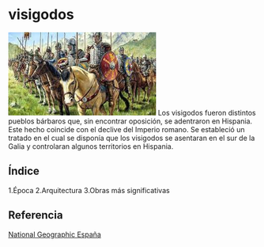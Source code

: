 # visigodos
![visigodos](/img/visigodos.jpg)
Los visigodos fueron distintos pueblos bárbaros que, sin encontrar oposición, se adentraron en Hispania. Este hecho coincide con el declive del Imperio romano. Se estableció un tratado en el cual se disponía que los visigodos se asentaran en el sur de la Galia y controlaran algunos territorios en Hispania.
## Índice
1.Época 
2.Arquitectura 
3.Obras más significativas 

## Referencia
[National Geographic España](https://historia.nationalgeographic.com.es/temas/visigodos)
